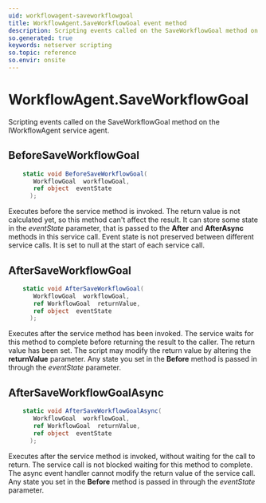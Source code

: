 ```yaml
---
uid: workflowagent-saveworkflowgoal
title: WorkflowAgent.SaveWorkflowGoal event method
description: Scripting events called on the SaveWorkflowGoal method on the WorkflowAgent service agent.
so.generated: true
keywords: netserver scripting
so.topic: reference
so.envir: onsite
---
```

# WorkflowAgent.SaveWorkflowGoal

Scripting events called on the <see cref='M:IWorkflowAgent.SaveWorkflowGoal'>SaveWorkflowGoal</see> method on the <see cref='IWorkflowAgent'>IWorkflowAgent</see>  service agent.

## BeforeSaveWorkflowGoal
```cs
    static void BeforeSaveWorkflowGoal(
       WorkflowGoal  workflowGoal,
       ref object  eventState
      );
```
Executes before the service method is invoked.
The return value is not calculated yet, so this method can't affect the result.
It can store some state in the *eventState* parameter, that is passed to the **After** and **AfterAsync** methods in this service call.
Event state is not preserved between different service calls. It is set to null at the start of each service call.
## AfterSaveWorkflowGoal
```cs
    static void AfterSaveWorkflowGoal(
       WorkflowGoal  workflowGoal,
       ref WorkflowGoal  returnValue,
       ref object  eventState
      );
```
Executes after the service method has been invoked. The service waits for this method to complete before returning the result to the caller.
The return value has been set. The script may modify the return value by altering the **returnValue** parameter.
Any state you set in the **Before** method is passed in through the *eventState* parameter.
## AfterSaveWorkflowGoalAsync
```cs
    static void AfterSaveWorkflowGoalAsync(
       WorkflowGoal  workflowGoal,
       ref WorkflowGoal  returnValue,
       ref object  eventState
      );
```
Executes after the service method is invoked, without waiting for the call to return.
The service call is not blocked waiting for this method to complete.
The async event handler cannot modify the return value of the service call.
Any state you set in the **Before** method is passed in through the *eventState* parameter.

